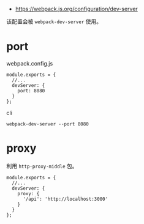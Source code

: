 
- https://webpack.js.org/configuration/dev-server

该配置会被 `webpack-dev-server` 使用。  

# port
webpack.config.js  
```
module.exports = {
  //...
  devServer: {
    port: 8080
  }
};
```
cli  
```
webpack-dev-server --port 8080
```

# proxy
利用 `http-proxy-middle` 包。  
```
module.exports = {
  //...
  devServer: {
    proxy: {
      '/api': 'http://localhost:3000'
    }
  }
};
```
